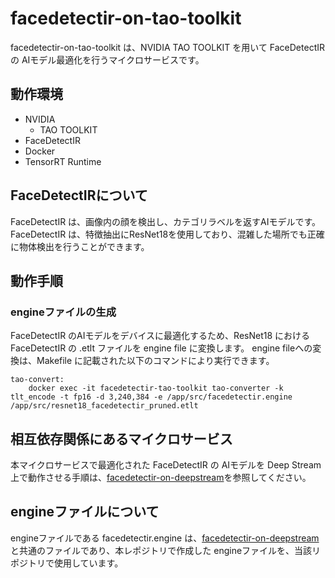 # facedetectir-on-tao-toolkit
facedetectir-on-tao-toolkit は、NVIDIA TAO TOOLKIT を用いて FaceDetectIR の AIモデル最適化を行うマイクロサービスです。  

## 動作環境
- NVIDIA 
    - TAO TOOLKIT
- FaceDetectIR
- Docker
- TensorRT Runtime

## FaceDetectIRについて
FaceDetectIR は、画像内の顔を検出し、カテゴリラベルを返すAIモデルです。  
FaceDetectIR は、特徴抽出にResNet18を使用しており、混雑した場所でも正確に物体検出を行うことができます。

## 動作手順

### engineファイルの生成
FaceDetectIR のAIモデルをデバイスに最適化するため、ResNet18 における FaceDetectIR の .etlt ファイルを engine file に変換します。
engine fileへの変換は、Makefile に記載された以下のコマンドにより実行できます。

```
tao-convert:
	docker exec -it facedetectir-tao-toolkit tao-converter -k tlt_encode -t fp16 -d 3,240,384 -e /app/src/facedetectir.engine /app/src/resnet18_facedetectir_pruned.etlt
```

## 相互依存関係にあるマイクロサービス  
本マイクロサービスで最適化された FaceDetectIR の AIモデルを Deep Stream 上で動作させる手順は、[facedetectir-on-deepstream](https://github.com/latonaio/facedetectir-on-deepstream)を参照してください。  

## engineファイルについて
engineファイルである facedetectir.engine は、[facedetectir-on-deepstream](https://github.com/latonaio/facedetectir-on-deepstream)と共通のファイルであり、本レポジトリで作成した engineファイルを、当該リポジトリで使用しています。  

